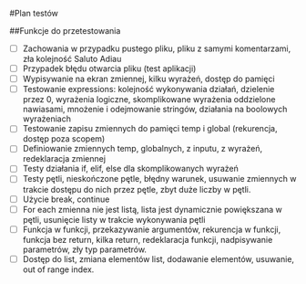 #Plan testów

##Funkcje do przetestowania

- [ ] Zachowania w przypadku pustego pliku, pliku z samymi komentarzami, zła kolejność Saluto Adiau
- [ ] Przypadek błędu otwarcia pliku (test aplikacji)
- [ ] Wypisywanie na ekran zmiennej, kilku wyrażeń, dostęp do pamięci
- [ ] Testowanie expressions: kolejność wykonywania działań, dzielenie przez 0, wyrażenia logiczne, skomplikowane wyrażenia oddzielone nawiasami, mnożenie i odejmowanie stringów, działania na boolowych wyrażeniach
- [ ] Testowanie zapisu zmiennych do pamięci temp i global (rekurencja, dostęp poza scopem)
- [ ] Definiowanie zmiennych temp, globalnych, z inputu, z wyrażeń, redeklaracja zmiennej
- [ ] Testy działania if, elif, else dla skomplikowanych wyrażeń
- [ ] Testy pętli, nieskończone pętle, błędny warunek, usuwanie zmiennych w trakcie dostępu do nich przez pętle, zbyt duże liczby w pętli.
- [ ] Użycie break, continue
- [ ] For each zmienna nie jest listą, lista jest dynamicznie powiększana w pętli, usunięcie listy w trakcie wykonywania pętli
- [ ] Funkcja w funkcji, przekazywanie argumentów, rekurencja w funkcji, funkcja bez return, kilka return, redeklaracja funkcji, nadpisywanie parametrów, zły typ parametrów.
- [ ] Dostęp do list, zmiana elementów list, dodawanie elementów, usuwanie, out of range index.